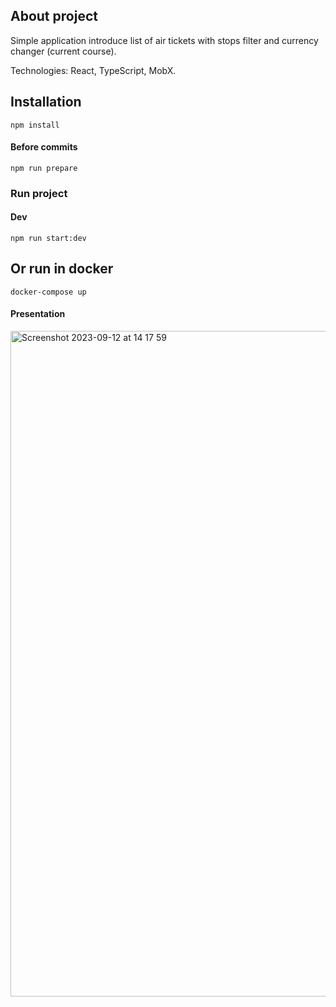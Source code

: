 ## About project

Simple application introduce list of air tickets with stops filter and currency changer (current course).

Technologies: React, TypeScript, MobX.

## Installation

```
npm install
```

#### Before commits

```
npm run prepare
```

### Run project

#### Dev

```
npm run start:dev
```

## Or run in docker

```
docker-compose up
```


#### Presentation

<img width="1065" alt="Screenshot 2023-09-12 at 14 17 59" src="https://github.com/Timeshin/airTickets/assets/108158687/7d459678-0e88-4e17-9aa6-a33a2642c784">

